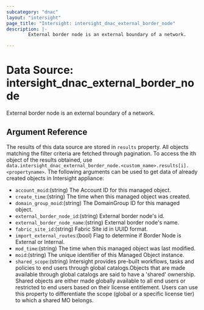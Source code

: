 ```yaml
---
subcategory: "dnac"
layout: "intersight"
page_title: "Intersight: intersight_dnac_external_border_node"
description: |-
        External border node is an external boundary of a network.

---
```


# Data Source: intersight_dnac_external_border_node
External border node is an external boundary of a network.
## Argument Reference
The results of this data source are stored in `results` property.
All objects matching the filter criteria are fetched through pagination.
To access the ith object of the results obtained, use `data.intersight_dnac_external_border_node.<custom_name>.results[i].<propertyname>`.
The following arguments can be used to get data of already created objects in Intersight appliance:
* `account_moid`:(string) The Account ID for this managed object. 
* `create_time`:(string) The time when this managed object was created. 
* `domain_group_moid`:(string) The DomainGroup ID for this managed object. 
* `external_border_node_id`:(string) External border node's id. 
* `external_border_node_name`:(string) External border node's name. 
* `fabric_site_id`:(string) Fabric Site id in UUID format. 
* `import_external_routes`:(bool) Flag to determine if Border Node is External or Internal. 
* `mod_time`:(string) The time when this managed object was last modified. 
* `moid`:(string) The unique identifier of this Managed Object instance. 
* `shared_scope`:(string) Intersight provides pre-built workflows, tasks and policies to end users through global catalogs.Objects that are made available through global catalogs are said to have a 'shared' ownership. Shared objects are either made globally available to all end users or restricted to end users based on their license entitlement. Users can use this property to differentiate the scope (global or a specific license tier) to which a shared MO belongs. 
 
